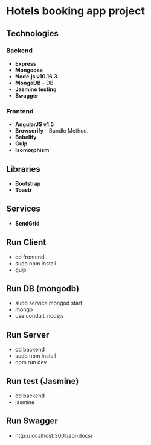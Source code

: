 # Hotels booking app project

## Technologies

### Backend

* **Express**
* **Mongoose** 
* **Node.js v10.16.3**
* **MongoDB** - DB
* **Jasmine testing**
* **Swagger**

### Frontend

* **AngularJS v1.5**
* **Browserify** - Bundle Method.
* **Babelify**
* **Gulp**
* **Isomorphism**

## Libraries
* **Bootstrap**
* **Toastr**

## Services
* **SendGrid**

## Run Client
- cd frontend
- sudo npm install
- gulp

## Run DB (mongodb)

- sudo service mongod start
- mongo
- use conduit_nodejs

## Run Server

- cd backend
- sudo npm install
- npm run dev

## Run test (Jasmine)

- cd backend
- jasmine

## Run Swagger

- http://localhost:3001/api-docs/



